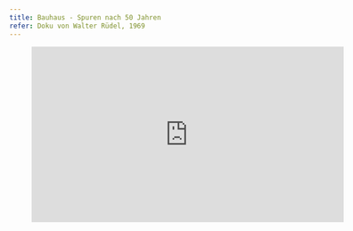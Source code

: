 ```yaml
---
title: Bauhaus - Spuren nach 50 Jahren
refer: Doku von Walter Rüdel, 1969
---
```

<figure>
<iframe width="560" height="315" src="https://www.youtube.com/embed/vN4wf0mqoxw" frameborder="0" allow="accelerometer; autoplay; encrypted-media; gyroscope; picture-in-picture" allowfullscreen></iframe>
</figure>
